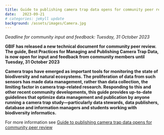 ```yaml
---
title: Guide to publishing camera trap data opens for community peer review
date:   2023-09-21
# categories: jekyll update
background: /assets/images/Camera.jpg
---
```

*Deadline for community input and feedback: Tuesday, 31 October 2023*

**GBIF has released a new technical document for community peer review.
The guide, Best Practices for Managing and Publishing Camera Trap Data, 
is now open for input and feedback from community members until Tuesday, 31 October 2023**

**Camera traps have emerged as important tools for monitoring the state of biodiversity and natural ecosystems.
The proliferation of data from such sensors has made data management, rather than data collection, the limiting factor
in camera trap-related research. Responding to this and other recent community developments, this guide provides
up-to-date guidelines that optimize data management and publication by anyone running a camera trap study—particularly
data stewards, data publishers, database and information managers and students working with biodiversity informatics.**

For more information see [Guide to publishing camera trap data opens for community peer review](https://www.gbif.org/news/1tNrbZGtOLUw2rdUKsM8Se/guide-to-publishing-camera-trap-data-opens-for-community-peer-review)



